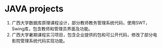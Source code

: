 # JAVA projects
1. 广西大学数据库原理课程设计，部分教师教务管理系统代码，使用SWT，Swing库，包含教师和管理员界面及功能。
2. 广西大学暑期课程实习项目，包含企业提供的包和可公开代码，修改了部分电影院管理系统代码实现功能。
